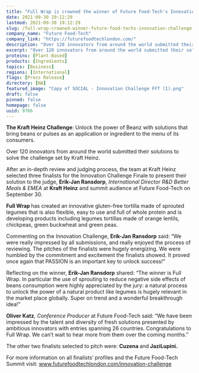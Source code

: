 ```yaml
---
title: "Full Wrap is crowned the winner of Future Food-Tech's Innovation Challenge with Kraft Heinz"
date: 2021-09-30 19:12:29
lastmod: 2021-09-30 19:12:29
slug: /full-wrap-crowned-winner-future-food-techs-innovation-challenge-kraft-heinz
company_name: "Future Food-Tech"
company_link: "https://futurefoodtechlondon.com/"
description: "Over 120 innovators from around the world submitted their solutions to solve the challenge set by Kraft Heinz. After an in-depth review and judging process, the team at Kraft Heinz selected three finalists for the Innovation Challenge Finale to present their solutions."
excerpt: "Over 120 innovators from around the world submitted their solutions to solve the challenge set by Kraft Heinz. After an in-depth review and judging process, the team at Kraft Heinz selected three finalists for the Innovation Challenge Finale to present their solutions."
proteins: [Plant-Based]
products: [Ingredients]
topics: [Business]
regions: [International]
flags: [Press Release]
directory: [NA]
featured_image: "Copy of SOCIAL - Innovation Challenge FFT (1).png"
draft: false
pinned: false
homepage: false
uuid: 9766
---
```

<p><strong>The Kraft Heinz Challenge</strong>: Unlock the power of Beanz with solutions that bring beans or pulses as an application or ingredient to the menu of its consumers.</p>
<p>Over 120 innovators from around the world submitted their solutions to solve the challenge set by Kraft Heinz.</p>
<p>After an in-depth review and judging process, the team at Kraft Heinz selected three finalists for the Innovation Challenge Finale to present their solution to the judge, <strong>Erik-Jan Ransdorp</strong>, <em>International Director R&D Better Meals & EMEA </em>at <strong>Kraft Heinz</strong> and summit audience at Future Food-Tech on September 30.</p>
<p><strong>Full Wrap </strong>has created an innovative gluten-free tortilla made of sprouted legumes that is also flexible, easy to use and full of whole protein and is developing products including legumes tortillas made of orange lentils, chickpeas, green buckwheat and green peas.</p>
<p>Commenting on the Innovation Challenge, <strong>Erik-Jan Ransdorp</strong> said: “We were really impressed by all submissions, and really enjoyed the process of reviewing. The pitches of the finalists were hugely energizing. We were humbled by the commitment and excitement the finalists showed. It proved once again that PASSION is an important key to unlock success!”</p>
<p>Reflecting on the winner, <strong>Erik-Jan Ransdorp</strong> shared: “The winner is Full Wrap. In particular the use of sprouting to reduce negative side effects of beans consumption were highly appreciated by the jury: a natural process to unlock the power of a natural product like legumes is hugely relevant in the market place globally. Super on trend and a wonderful breakthrough idea!”</p>
<p><strong>Oliver Katz</strong>, <em>Conference Producer</em> at Future Food-Tech said: “We have been impressed by the talent and diversity of fresh solutions presented by ambitious innovators with entries spanning 26 countries. Congratulations to Full Wrap. We can’t wait to hear more from them over the coming months.”</p>
<p>The other two finalists selected to pitch were: <strong>Cuzena </strong>and<strong> JaziLupini.</strong></p>
<p>For more information on all finalists’ profiles and the Future Food-Tech Summit visit: <a href="http://www.futurefoodtechlondon.com/innovation-challenge">www.futurefoodtechlondon.com/innovation-challenge</a></p>
